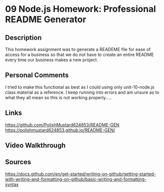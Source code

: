 # 09 Node.js Homework: Professional README Generator

## Description
<!-- Description of assignment -->
This homework assignment was to generate a READEME file for ease of access for a business so that we do not have to create an entire README every time our business makes a new project.

## Personal Comments
<!-- Personal comments on hw -->
I tried to make this functional as best as I could using only unit-10-node.js class material as a reference.
I keep running into errors and am unsure as to what they all mean so this is not working properly.....


## Links
<!-- Links to GitHub -->
https://github.com/PolishMustard624853/README-GEN
https://polishmustard624853.github.io/README-GEN/

## Video Walkthrough
<!-- video for the readme -->

## Sources
https://docs.github.com/en/get-started/writing-on-github/getting-started-with-writing-and-formatting-on-github/basic-writing-and-formatting-syntax